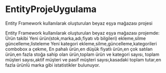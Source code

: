 # EntityProjeUygulama
Entity Framework kullanılarak oluşturulan beyaz eşya mağazası projesi

Entity Framework kullanılarak oluşturulan beyaz eşya mağazası projemde:
Ürün takibi
Yeni ürün(stok,marka,adı,fiyatı vb bilgileri) ekleme,silme güncelleme,listeleme
Yeni kategori ekleme,silme,güncelleme,kategorileri combobox a çekme,
En pahalı ürün,en düşük fiyatlı ürün,en çok satılan ürün,en fazla stoğa sahip olan ürün,toplam ürün ve kategori sayısı,
toplam müşteri sayısı,aktif müşteri ve pasif müşteri sayısı,kasadaki toplam tutar,en fazla ürünlü marka gibi istatistikler bulunuyor.
